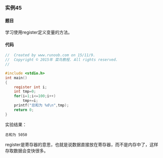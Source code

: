 ### 实例45

#### 题目

学习使用register定义变量的方法。

#### 代码

```c
//  Created by www.runoob.com on 15/11/9.
//  Copyright © 2015年 菜鸟教程. All rights reserved.
//

#include <stdio.h>
int main()
{
    register int i;
    int tmp=0;
    for(i=1;i<=100;i++)
        tmp+=i;
    printf("总和为 %d\n",tmp);
    return 0;
}
```

实验结果：

```
总和为 5050
```

register是寄存器的意思，也就是说数据直接放在寄存器，而不是内存中了，这样存取数据会变快很多。
